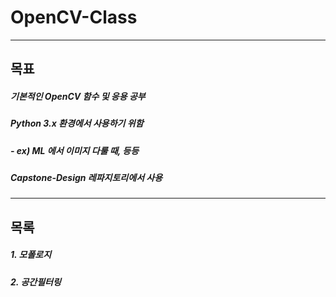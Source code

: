 # OpenCV-Class
----------
## 목표
##### 기본적인 OpenCV 함수 및 응용 공부
##### Python 3.x 환경에서 사용하기 위함
##### - ex) ML 에서 이미지 다룰 때, 등등
##### Capstone-Design 레파지토리에서 사용
----------
## 목록
##### 1. 모폴로지
##### 2. 공간필터링

